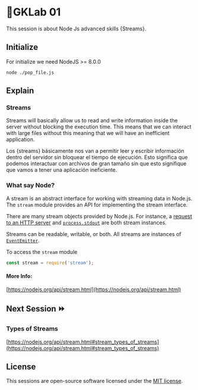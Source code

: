 # 🧪GKLab 01 

This session is about Node Js advanced skills {Streams}. 

## Initialize
For initialize we need NodeJS >= 8.0.0

`node ./pop_file.js`

## Explain
  
### Streams

Streams will basically allow us to read and write information inside the server without blocking the execution time. This means that we can interact with large files without this meaning that we will have an inefficient application.

Los {streams} básicamente nos van a permitir leer y escribir información dentro del servidor sin bloquear el tiempo de ejecución. Esto significa que podemos interactuar con archivos de gran tamaño sin que esto signifique que vamos a tener una aplicación ineficiente. 

### What say Node?
A stream is an abstract interface for working with streaming data in Node.js. The  `stream`  module provides an API for implementing the stream interface.

There are many stream objects provided by Node.js. For instance, a  [request to an HTTP server](https://nodejs.org/api/http.html#http_class_http_incomingmessage)  and  [`process.stdout`](https://nodejs.org/api/process.html#process_process_stdout)  are both stream instances.

Streams can be readable, writable, or both. All streams are instances of  [`EventEmitter`](https://nodejs.org/api/events.html#events_class_eventemitter).

To access the `stream` module
```js
const stream = require('stream');
```
#### More Info:
[https://nodejs.org/api/stream.html](https://nodejs.org/api/stream.html)

## Next Session ⏩
### Types of Streams
[https://nodejs.org/api/stream.html#stream_types_of_streams](https://nodejs.org/api/stream.html#stream_types_of_streams)

## License
This sessions are open-source software licensed under the [MIT license](https://opensource.org/licenses/MIT).